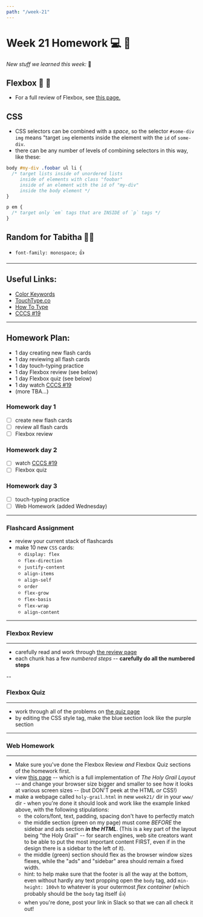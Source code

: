 ```yaml
---
path: "/week-21"
---
```


# Week 21 Homework 💻 🏹

_New stuff we learned this week:_ 🤔

## Flexbox 🏹 🔫

- For a full review of Flexbox, see [this page.](/flexbox-properties)

## CSS

- CSS selectors can be combined with a _space_, so the selector `#some-div img` means "target `img` elements inside the element with the `id` of `some-div`.
- there can be any number of levels of combining selectors in this way, like these:

```CSS
body #my-div .foobar ul li {
  /* target lists inside of unordered lists
     inside of elements with class "foobar"
     inside of an element with the id of "my-div"
     inside the body element */
}

p em {
  /* target only `em` tags that are INSIDE of `p` tags */
}
```

## Random for Tabitha 🤷‍♀️

- `font-family: monospace;` 👍

---

## Useful Links:

- [Color Keywords](https://developer.mozilla.org/en-US/docs/Web/CSS/color_value#colors_table)
- [TouchType.co](http://touchtype.co)
- [How To Type](https://www.howto-type.com)
- [CCCS #19](https://htc-viewer.netlify.com/?id=TQCr9RV7twk)

---

## Homework Plan:

- 1 day creating new flash cards
- 1 day reviewing all flash cards
- 1 day touch-typing practice
- 1 day Flexbox review (see below)
- 1 day Flexbox quiz (see below)
- 1 day watch [CCCS #19](https://htc-viewer.netlify.com/?id=TQCr9RV7twk)
- (more TBA...)

### Homework day 1

- [ ] create new flash cards
- [ ] review all flash cards
- [ ] Flexbox review

### Homework day 2

- [ ] watch [CCCS #19](https://htc-viewer.netlify.com/?id=TQCr9RV7twk)
- [ ] Flexbox quiz

### Homework day 3

- [ ] touch-typing practice
- [ ] Web Homework (added Wednesday)

---

### Flashcard Assignment

- review your current stack of flashcards
- make 10 new `CSS` cards:
  - `display: flex`
  - `flex-direction`
  - `justify-content`
  - `align-items`
  - `align-self`
  - `order`
  - `flex-grow`
  - `flex-basis`
  - `flex-wrap`
  - `align-content`

---

### Flexbox Review

---

- carefully read and work through [the review page](./flexbox-properties)
- each chunk has a few _numbered steps_ -- **carefully do all the numbered steps**

--

### Flexbox Quiz

---

- work through all of the problems on [the quiz page](./flexbox-quiz)
- by editing the CSS style tag, make the blue section look like the purple section

---

### Web Homework

---

- Make sure you've done the Flexbox Review _and_ Flexbox Quiz sections of the homework first.
- view [this page](./holy-grail) -- which is a full implementation of _The Holy Grail Layout_ -- and change your browser size bigger and smaller to see how it looks at various screen sizes -- (but DON'T peek at the HTML _or_ CSS!)
- make a webpage called `holy-grail.html` in new `week21/` dir in your `www/` dir - when you're done it should look and work like the example linked above, with the following stipulations:
  - the colors/font, text, padding, spacing don't have to perfectly match
  - the middle section (green on my page) must come _BEFORE_ the sidebar and ads section **_in the HTML_**. (This is a key part of the layout being "the Holy Grail" -- for search engines, web site creators want to be able to put the most important content FIRST, even if in the design there is a sidebar to the left of it).
  - the middle (green) section should flex as the browser window sizes flexes, while the "ads" and "sidebar" area should remain a fixed width.
  - hint: to help make sure that the footer is all the way at the bottom, even without hardly any text propping open the `body` tag, add `min-height: 100vh` to whatever is your outermost _flex container_ (which probably should be the `body` tag itself 👍)
  - when you're done, post your link in Slack so that we can all check it out!
